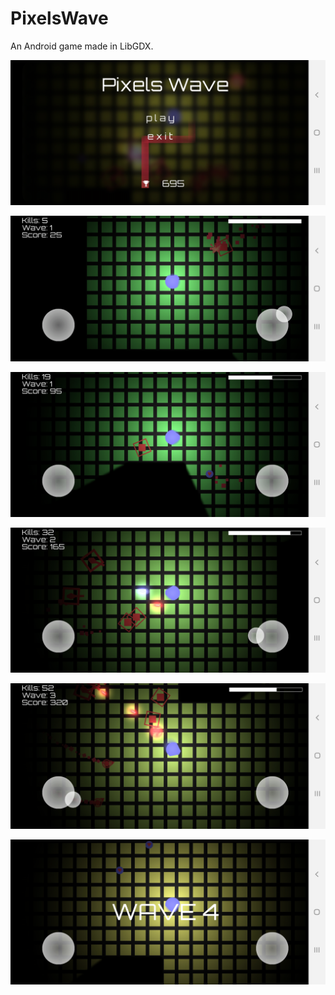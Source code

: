 # PixelsWave
An Android game made in LibGDX.


![](Screenshots/Screenshot1.jpg)

![](Screenshots/Screenshot2.jpg)

![](Screenshots/Screenshot3.jpg)

![](Screenshots/Screenshot4.jpg)

![](Screenshots/Screenshot5.jpg)

![](Screenshots/Screenshot6.jpg)
